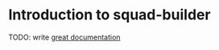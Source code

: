 # Introduction to squad-builder

TODO: write [great documentation](http://jacobian.org/writing/what-to-write/)

